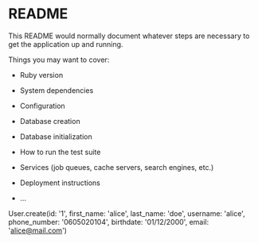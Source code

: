 # README

This README would normally document whatever steps are necessary to get the
application up and running.

Things you may want to cover:

* Ruby version

* System dependencies

* Configuration

* Database creation

* Database initialization

* How to run the test suite

* Services (job queues, cache servers, search engines, etc.)

* Deployment instructions

* ...

User.create(id: '1', first_name: 'alice', last_name: 'doe', username: 'alice', phone_number: '0605020104', birthdate: '01/12/2000', email: 'alice@mail.com')